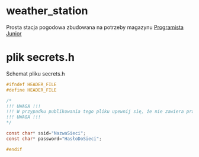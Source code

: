 # weather_station

Prosta stacja pogodowa zbudowana na potrzeby magazynu [Programista Junior](https://programistajr.pl/)

# plik secrets.h

Schemat pliku secrets.h
```c
#ifndef HEADER_FILE
#define HEADER_FILE

/*
!!! UWAGA !!!
!!! W przypadku publikowania tego pliku upewnij się, że nie zawiera prawdziwego SSID oraz hasła sieci, z której korzystasz !!!
!!! UWAGA !!!
*/

const char* ssid="NazwaSieci";  
const char* password="HasłoDoSieci";

#endif
```
